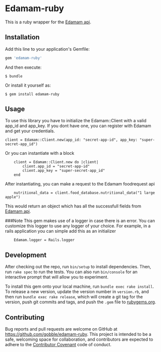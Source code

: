 # Edamam-ruby

This is a ruby wrapper for the [Edamam api](https://developer.edamam.com/edamam-docs-nutrition-api).

## Installation

Add this line to your application's Gemfile:

```ruby
gem 'edamam-ruby'
```

And then execute:

    $ bundle

Or install it yourself as:

    $ gem install edamam-ruby

## Usage
To use this library you have to initialize the Edamam::Client with a valid app_id and app_key. If you dont have one, you can register with Edamam and get your credentials.
```
client = Edamam::Client.new(app_id: "secret-app-id", app_key: "super-secret-app_id")
```
Or you can instantiate with a block
```
    client = Edamam::Client.new do |client|
        client.app_id = "secret-app-id"
        client.app_key = "super-secret-app_id"
    end
```

After instantiating, you can make a request to the Edamam foodrequest api
```
    nutritional_data = client.food_database.nutritional_data("1 large apple")
```
This would return an object which has all the successfull fields from [Edamam api](https://developer.edamam.com/edamam-docs-nutrition-api).

###Note
This gem makes use of a logger in case there is an error. You can customize this logger to use any logger of your choice.
For example, in a rails application you can simple add this as an initializer
```
    Edamam.logger = Rails.logger
```
## Development

After checking out the repo, run `bin/setup` to install dependencies. Then, run `rake spec` to run the tests. You can also run `bin/console` for an interactive prompt that will allow you to experiment.

To install this gem onto your local machine, run `bundle exec rake install`. To release a new version, update the version number in `version.rb`, and then run `bundle exec rake release`, which will create a git tag for the version, push git commits and tags, and push the `.gem` file to [rubygems.org](https://rubygems.org).

## Contributing

Bug reports and pull requests are welcome on GitHub at https://github.com/gobble/edamam-ruby. This project is intended to be a safe, welcoming space for collaboration, and contributors are expected to adhere to the [Contributor Covenant](http://contributor-covenant.org) code of conduct.
